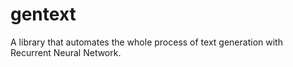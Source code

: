 # gentext
A library that automates the whole process of text generation with Recurrent Neural Network.
